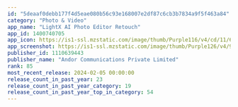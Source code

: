 ```yaml
---
id: "5deaaf0debb177f4d5eae080b56c93e168007e2df87c6cb3b7834a9f5f463a84"
category: "Photo & Video"
app_name: "LightX AI Photo Editor Retouch"
app_id: 1400740705
app_icon: https://is1-ssl.mzstatic.com/image/thumb/Purple116/v4/cd/11/6e/cd116eef-ed8c-4dd9-db91-4aae450f3fde/AppIcon-0-0-1x_U007emarketing-0-7-0-85-220.png/1024x1024bb.png
app_screenshot: https://is1-ssl.mzstatic.com/image/thumb/Purple126/v4/94/d1/da/94d1da58-50ae-6ecb-c5b1-27733cda5947/e780b9e0-b4ed-438e-85ba-e791727077bc_Frame_21.png/1284x2778bb.png
publisher_id: 1110639443
publisher_name: "Andor Communications Private Limited"
rank: 85
most_recent_release: 2024-02-05 00:00:00
release_count_in_past_year: 23
release_count_in_past_year_category: 19
release_count_in_past_year_top_in_category: 54
---
```

